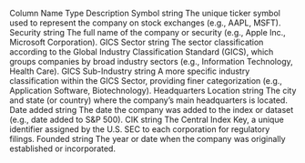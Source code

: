 Column Name	Type	Description
Symbol	string	The unique ticker symbol used to represent the company on stock exchanges (e.g., AAPL, MSFT).
Security	string	The full name of the company or security (e.g., Apple Inc., Microsoft Corporation).
GICS Sector	string	The sector classification according to the Global Industry Classification Standard (GICS), which groups companies by broad industry sectors (e.g., Information Technology, Health Care).
GICS Sub-Industry	string	A more specific industry classification within the GICS Sector, providing finer categorization (e.g., Application Software, Biotechnology).
Headquarters Location	string	The city and state (or country) where the company’s main headquarters is located.
Date added	string	The date the company was added to the index or dataset (e.g., date added to S&P 500).
CIK	string	The Central Index Key, a unique identifier assigned by the U.S. SEC to each corporation for regulatory filings.
Founded	string	The year or date when the company was originally established or incorporated.
